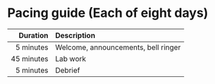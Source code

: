 # Pacing guide (Each of eight days)

Duration|Description
-:|:-
5 minutes|Welcome, announcements, bell ringer
45 minutes|Lab work
5 minutes|Debrief
